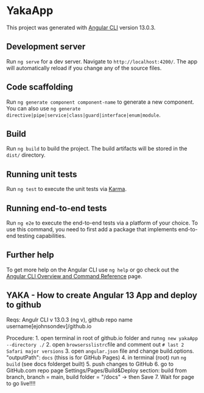 # YakaApp

This project was generated with [Angular CLI](https://github.com/angular/angular-cli) version 13.0.3.

## Development server

Run `ng serve` for a dev server. Navigate to `http://localhost:4200/`. The app will automatically reload if you change any of the source files.

## Code scaffolding

Run `ng generate component component-name` to generate a new component. You can also use `ng generate directive|pipe|service|class|guard|interface|enum|module`.

## Build

Run `ng build` to build the project. The build artifacts will be stored in the `dist/` directory.

## Running unit tests

Run `ng test` to execute the unit tests via [Karma](https://karma-runner.github.io).

## Running end-to-end tests

Run `ng e2e` to execute the end-to-end tests via a platform of your choice. To use this command, you need to first add a package that implements end-to-end testing capabilities.

## Further help

To get more help on the Angular CLI use `ng help` or go check out the [Angular CLI Overview and Command Reference](https://angular.io/cli) page.


## YAKA - How to create Angular 13 App and deploy to github

Reqs: 
    Angulr CLI v 13.0.3 (ng v), 
    github repo name username[ejohnsondev]/github.io

Procedure:
    1. open terminal in root of github.io folder and run`ng new yakaApp --directory ./`
    2. open `browsersslistrc`file and comment out `# last 2 Safari major versions`
    3. open `angular.json` file and change build.options. "outputPath": `docs` (thiss is for GitHub Pages)
    4. in terminal (root) run `ng build` (see docs folderget built)
    5. push changes to GitHub
    6. go to GitHub.com repo page Settings/Pages/Build&Deploy section: build from branch, branch = main, build folder = "/docs" -> then Save
    7. Wait for page to go live!!!!